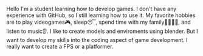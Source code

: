 Hello I'm a student learning how to develop games. I don't have any experience with GitHub, so I still learning how to use it. My favorite hobbies are to play videogames🎮, sleep😴, spend time with my family👨‍👨‍👧‍👦, and listen to music👂.
I like to create models and enviroments using blender. But I want to develop my skills into the coding aspect of game development. I really want to create a FPS or a platformer. 
